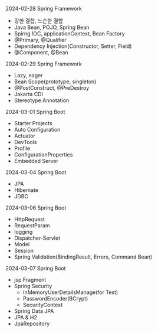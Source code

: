 2024-02-28 Spring Framework
- 강한 결합, 느슨한 결합
- Java Bean, POJO, Spring Bean
- Spirng IOC, applicationContext, Bean Factory
- @Primary, @Qualifier
- Dependency Injection(Constructor, Setter, Field)
- @Component, @Bean

2024-02-29 Spring Framework
- Lazy, eager
- Bean Scope(prototype, singleton)
- @PostConstruct, @PreDestroy
- Jakarta CDI
- Stereotype Annotation

2024-03-01 Spring Boot
- Starter Projects
- Auto Configuration
- Actuator
- DevTools
- Profile
- ConfigurationProperties
- Embedded Server
  
2024-03-04 Spring Boot
- JPA
- Hibernate
- JDBC

2024-03-06 Spring Boot
- HttpRequest
- RequestParam
- logging
- Dispatcher-Servlet
- Model
- Session
- Spring Validation(BindingResult, Errors, Command Bean)

2024-03-07 Spring Boot
- jsp Fragment
- Spring Security
    - InMemoryUserDetailsManage(for Test)
    - PasswordEncoder(BCrypt)
    - SecurityContext
- Spring Data JPA
- JPA & H2
- JpaRepository
